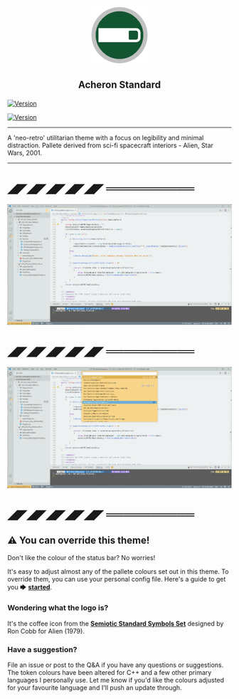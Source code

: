 
## <p align="center"> ![](images/CoffeeSemiotic_128.png)
</p>

## <p align="center"> **Acheron Standard**
</p>

[![Version](https://img.shields.io/visual-studio-marketplace/v/MOXIEPOLITAN.acheron?label=Version)](https://marketplace.visualstudio.com/items/MOXIEPOLITAN.acheron/changelog)

[![Version](https://img.shields.io/visual-studio-marketplace/last-updated/MOXIEPOLITAN.acheron?label=Last%20Updated)](https://marketplace.visualstudio.com/items/MOXIEPOLITAN.acheron/changelog)

-----

A 'neo-retro' utilitarian theme with a focus on legibility and minimal distraction. Pallete derived from sci-fi spacecraft interiors - Alien, Star Wars, 2001.

-----

# ◢◤◢◤◢◤◢◤◢◤ ══════════


![](images/1light.png)

# ◢◤◢◤◢◤◢◤◢◤ ══════════

![](images/2light.png)


# ◢◤◢◤◢◤◢◤◢◤ ══════════

## ⚠ **You can override this theme!**

Don't like the colour of the status bar? No worries!

It's easy to adjust almost any of the pallete colours set out in this theme. To override them, you can use your personal config file. Here's a guide to get you  🡆 **[started](https://code.visualstudio.com/api/extension-guides/color-theme)**.

### **Wondering what the logo is?**

It's the coffee icon from the [**Semiotic Standard Symbols Set**](https://alienanthology.fandom.com/wiki/Semiotic_Standard) designed by Ron Cobb for Alien (1979).

### **Have a suggestion?**

File an issue or post to the Q&A if you have any questions or suggestions. The token colours have been altered for C++ and a few other primary languages I personally use. Let me know if you'd like the colours adjusted for your favourite language and I'll push an update through.

